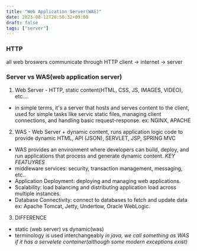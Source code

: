 ```yaml
---
title: "Web Application Server(WAS)"
date: 2023-08-12T20:50:32+09:00
draft: false
tags: ["server"]
---
```


### HTTP
all web broswers communicate through HTTP
client -> internet -> server


### Server vs WAS(web application server)
1. Web Server - HTTP, static content(HTML, CSS, JS, IMAGES, VIDEO), etc.... 
- in simple terms, it's a server that hosts and serves content to the client, used for simple tasks like servic static files, managing client connections, and handling basic request-response.
ex: NGINX, APACHE
2. WAS - Web Server + dynamic content, runs application logic code to provide dynamic HTML, API (JSON), SERVLET, JSP, SPRING MVC
- WAS provides an environment where developers can build, deploy, and run applications that process and generate dynamic content.
*KEY FEATUYRES*
- middleware services: security, transaction management, messaging, etc..
- Application Deployment: deploying and managing web applications.
- Scalability: load balancing and distributing application load across multiple instances.
- Database Connectivity: connect to databases to fetch and update data
ex: Apache Tomcat, Jetty, Undertow, Oracle WebLogic.

3. DIFFERENCE
- static (web server) vs dynamic(was)
- terminology is used interchangeably
*in java, we call something as WAS if it has a servelete container(although some modern exceptions exist)*


